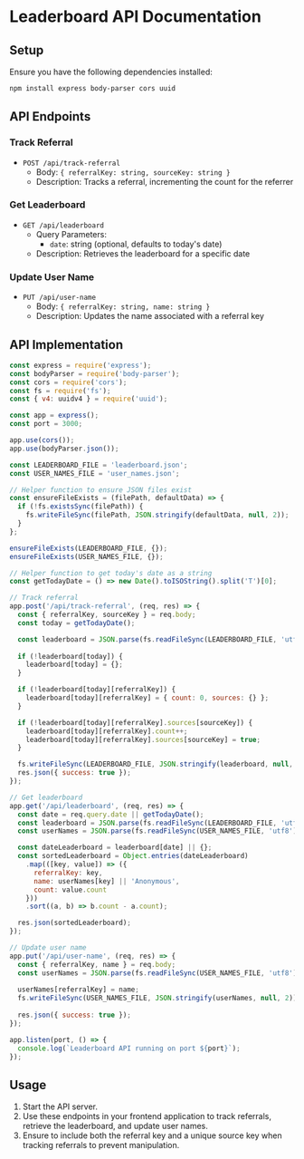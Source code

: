 # Leaderboard API Documentation

## Setup

Ensure you have the following dependencies installed:

```bash
npm install express body-parser cors uuid
```

## API Endpoints

### Track Referral

- `POST /api/track-referral`
  - Body: `{ referralKey: string, sourceKey: string }`
  - Description: Tracks a referral, incrementing the count for the referrer

### Get Leaderboard

- `GET /api/leaderboard`
  - Query Parameters: 
    - `date`: string (optional, defaults to today's date)
  - Description: Retrieves the leaderboard for a specific date

### Update User Name

- `PUT /api/user-name`
  - Body: `{ referralKey: string, name: string }`
  - Description: Updates the name associated with a referral key

## API Implementation

```javascript
const express = require('express');
const bodyParser = require('body-parser');
const cors = require('cors');
const fs = require('fs');
const { v4: uuidv4 } = require('uuid');

const app = express();
const port = 3000;

app.use(cors());
app.use(bodyParser.json());

const LEADERBOARD_FILE = 'leaderboard.json';
const USER_NAMES_FILE = 'user_names.json';

// Helper function to ensure JSON files exist
const ensureFileExists = (filePath, defaultData) => {
  if (!fs.existsSync(filePath)) {
    fs.writeFileSync(filePath, JSON.stringify(defaultData, null, 2));
  }
};

ensureFileExists(LEADERBOARD_FILE, {});
ensureFileExists(USER_NAMES_FILE, {});

// Helper function to get today's date as a string
const getTodayDate = () => new Date().toISOString().split('T')[0];

// Track referral
app.post('/api/track-referral', (req, res) => {
  const { referralKey, sourceKey } = req.body;
  const today = getTodayDate();

  const leaderboard = JSON.parse(fs.readFileSync(LEADERBOARD_FILE, 'utf8'));
  
  if (!leaderboard[today]) {
    leaderboard[today] = {};
  }

  if (!leaderboard[today][referralKey]) {
    leaderboard[today][referralKey] = { count: 0, sources: {} };
  }

  if (!leaderboard[today][referralKey].sources[sourceKey]) {
    leaderboard[today][referralKey].count++;
    leaderboard[today][referralKey].sources[sourceKey] = true;
  }

  fs.writeFileSync(LEADERBOARD_FILE, JSON.stringify(leaderboard, null, 2));
  res.json({ success: true });
});

// Get leaderboard
app.get('/api/leaderboard', (req, res) => {
  const date = req.query.date || getTodayDate();
  const leaderboard = JSON.parse(fs.readFileSync(LEADERBOARD_FILE, 'utf8'));
  const userNames = JSON.parse(fs.readFileSync(USER_NAMES_FILE, 'utf8'));

  const dateLeaderboard = leaderboard[date] || {};
  const sortedLeaderboard = Object.entries(dateLeaderboard)
    .map(([key, value]) => ({
      referralKey: key,
      name: userNames[key] || 'Anonymous',
      count: value.count
    }))
    .sort((a, b) => b.count - a.count);

  res.json(sortedLeaderboard);
});

// Update user name
app.put('/api/user-name', (req, res) => {
  const { referralKey, name } = req.body;
  const userNames = JSON.parse(fs.readFileSync(USER_NAMES_FILE, 'utf8'));
  
  userNames[referralKey] = name;
  fs.writeFileSync(USER_NAMES_FILE, JSON.stringify(userNames, null, 2));
  
  res.json({ success: true });
});

app.listen(port, () => {
  console.log(`Leaderboard API running on port ${port}`);
});
```

## Usage

1. Start the API server.
2. Use these endpoints in your frontend application to track referrals, retrieve the leaderboard, and update user names.
3. Ensure to include both the referral key and a unique source key when tracking referrals to prevent manipulation.